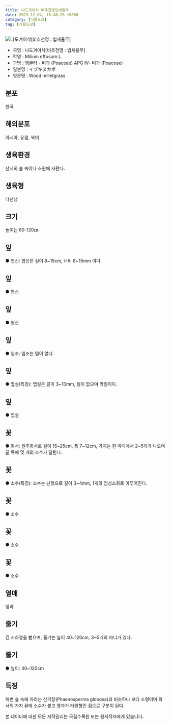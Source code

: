```yaml
---
title: 나도겨이삭_비추천명빕새율무
date: 2023-12-04, 18:46:26 +0800
category: [식물도감]
tag: [식물도감]
---
```




![나도겨이삭[비추천명 : 빕새율무]](http://www.nature.go.kr/fileUpload/plants/basic/Gramineae/Milium/14579/14579_20160727133725893files_th2.jpg)
- 국명 : 나도겨이삭[비추천명 : 빕새율무]
- 학명 : Milium effusum L.
- 과명 : 앵글러 - 벼과 (Poaceae) APG Ⅳ- 벼과 (Poaceae)
- 일본명 : イブキヌカボ
- 영문명 : Wood milletgrass


## 분포
한국
## 해외분포
아시아, 유럽, 북미
## 생육환경
산지의 숲 속이나 초원에 자란다. 
## 생육형
다년생
## 크기
높이는 60-120㎝
## 잎
● 엽신: 엽신은 길이 8~15cm, 너비 8~15mm 이다.
## 잎
● 엽신
## 잎
● 엽신
## 잎
● 엽초: 엽초는 털이 없다.
## 잎
● 옆설(특징): 엽설은 길이 3~10mm, 털이 없으며 막질이다.
## 잎
● 엽설
## 꽃
● 화서: 원추화서로 길이 15~25cm, 폭 7~12cm, 가지는 한 마디에서 2~5개가 나오며 끝 쪽에 몇 개의 소수가 달린다.
## 꽃
● 소수(특징): 소수는 난형으로 길이 3~4mm, 1개의 임성소화로 이루어진다.
## 꽃
● 소수
## 꽃
● 소수
## 꽃
● 소수
## 열매
영과
## 줄기
긴 지하경을 뻗으며, 줄기는 높이 40~120cm, 3~5개의 마디가 있다.
## 줄기
● 높이: 40~120cm
## 특징
해변 숲 속에 자라는 산기장(Phaenosperma globosa)과 비슷하나 보다 소형이며 화서의 가지 끝에 소수가 붙고 영과가 타원형인 점으로 구분이 된다.






본 데이터에 대한 모든 저작권리는 국립수목원 또는 원저작자에게 있습니다.
